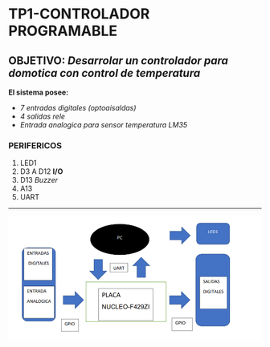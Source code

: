 # TP1-CONTROLADOR PROGRAMABLE
## OBJETIVO: _**Desarrolar un controlador para domotica con control de temperatura**_
**El sistema posee:**
- *7 entradas digitales (optoaisaldas)*
- *4 salidas rele*
- *Entrada analogica para sensor temperatura LM35*
### PERIFERICOS
1. LED1
2. D3 A D12 **I/O**
3. D13 *Buzzer*
4. A13
5. UART
___
![diagrama Perifericos](diagrama.png)


